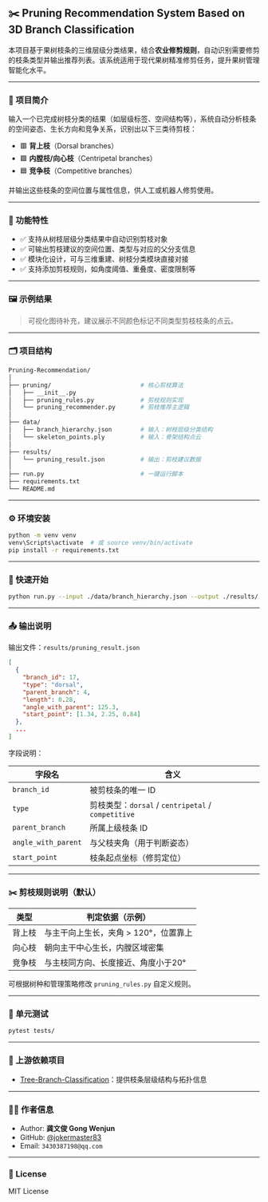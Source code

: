 ## ✂️ Pruning Recommendation System Based on 3D Branch Classification

本项目基于果树枝条的三维层级分类结果，结合**农业修剪规则**，自动识别需要修剪的枝条类型并输出推荐列表。该系统适用于现代果树精准修剪任务，提升果树管理智能化水平。

---

### 📌 项目简介

输入一个已完成树枝分类的结果（如层级标签、空间结构等），系统自动分析枝条的空间姿态、生长方向和竞争关系，识别出以下三类待剪枝：

* 🟥 **背上枝**（Dorsal branches）
* 🟩 **内膛枝/向心枝**（Centripetal branches）
* 🟦 **竞争枝**（Competitive branches）

并输出这些枝条的空间位置与属性信息，供人工或机器人修剪使用。

---

### 🎯 功能特性

* ✅ 支持从树枝层级分类结果中自动识别剪枝对象
* ✅ 可输出剪枝建议的空间位置、类型与对应的父分支信息
* ✅ 模块化设计，可与三维重建、树枝分类模块直接对接
* ✅ 支持添加剪枝规则，如角度阈值、重叠度、密度限制等

---

### 🖼️ 示例结果

> 可视化图待补充，建议展示不同颜色标记不同类型剪枝枝条的点云。

---

### 🗂️ 项目结构

```bash
Pruning-Recommendation/
│
├── pruning/                         # 核心剪枝算法
│   ├── __init__.py
│   ├── pruning_rules.py             # 剪枝规则实现
│   └── pruning_recommender.py       # 剪枝推荐主逻辑
│
├── data/
│   ├── branch_hierarchy.json        # 输入：树枝层级分类结构
│   └── skeleton_points.ply          # 输入：骨架结构点云
│
├── results/
│   └── pruning_result.json          # 输出：剪枝建议数据
│
├── run.py                           # 一键运行脚本
├── requirements.txt
└── README.md
```

---

### ⚙️ 环境安装

```bash
python -m venv venv
venv\Scripts\activate  # 或 source venv/bin/activate
pip install -r requirements.txt
```

---

### 🚀 快速开始

```bash
python run.py --input ./data/branch_hierarchy.json --output ./results/
```

---

### 📤 输出说明

输出文件：`results/pruning_result.json`

```json
[
  {
    "branch_id": 17,
    "type": "dorsal",
    "parent_branch": 4,
    "length": 0.28,
    "angle_with_parent": 125.3,
    "start_point": [1.34, 2.25, 0.84]
  },
  ...
]
```

字段说明：

| 字段名                 | 含义                                            |
| ------------------- | --------------------------------------------- |
| `branch_id`         | 被剪枝条的唯一 ID                                    |
| `type`              | 剪枝类型：`dorsal` / `centripetal` / `competitive` |
| `parent_branch`     | 所属上级枝条 ID                                     |
| `angle_with_parent` | 与父枝夹角（用于判断姿态）                                 |
| `start_point`       | 枝条起点坐标（修剪定位）                                  |

---

### ✂️ 剪枝规则说明（默认）

| 类型  | 判定依据（示例）               |
| --- | ---------------------- |
| 背上枝 | 与主干向上生长，夹角 > 120°，位置靠上 |
| 向心枝 | 朝向主干中心生长，内膛区域密集        |
| 竞争枝 | 与主枝同方向、长度接近、角度小于20°    |

可根据树种和管理策略修改 `pruning_rules.py` 自定义规则。

---

### 🧪 单元测试

```bash
pytest tests/
```

---

### 🔗 上游依赖项目

* [Tree-Branch-Classification](https://github.com/jokermaster83/Tree-Branch-Classification)：提供枝条层级结构与拓扑信息

---

### 🧑‍💻 作者信息

* Author: **龚文俊 Gong Wenjun**
* GitHub: [@jokermaster83](https://github.com/jokermaster83)
* Email: `3430387198@qq.com`

---

### 📜 License

MIT License


